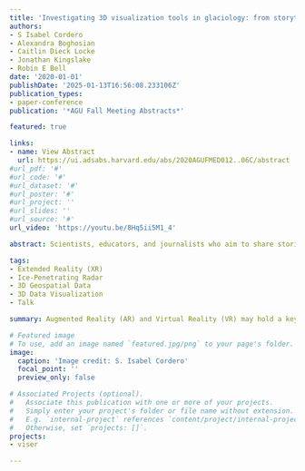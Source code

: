 ```yaml
---
title: 'Investigating 3D visualization tools in glaciology: from storytelling to discovery'
authors:
- S Isabel Cordero
- Alexandra Boghosian
- Caitlin Dieck Locke
- Jonathan Kingslake
- Robin E Bell
date: '2020-01-01'
publishDate: '2025-01-13T16:56:08.233106Z'
publication_types:
- paper-conference
publication: '*AGU Fall Meeting Abstracts*'

featured: true

links:
- name: View Abstract
  url: https://ui.adsabs.harvard.edu/abs/2020AGUFMED012..06C/abstract
#url_pdf: '#'
#url_code: '#'
#url_dataset: '#'
#url_poster: '#'
#url_project: ''
#url_slides: ''
#url_source: '#'
url_video: 'https://youtu.be/8Hq5ii5M1_4'

abstract: Scientists, educators, and journalists who aim to share stories about the ice sheets face the challenge of communicating several concepts - the physical scale of our planet's ice, the concept that ice moves, and the size of the data essential to convey the former. New 3D immersive data visualization tools, like Augmented Reality (AR) and Virtual Reality (VR), can help overcome the communication challenges posed by complex datasets by creating intuitive and natural ways to explore data. Here we reflect on the use of AR, VR, and advanced 3D visualization software in glaciology and consider how each can be used in immersive storytelling, data exploration, and data analysis.  From 2015 to 2017, the ROSETTA Ice project comprehensively mapped Antarctica's Ross Ice Shelf using IcePod, an aerogeophysical platform that imaged the ice shelf surface with LiDAR and its internal structure with ice penetrating radar. In 2016, the New York Times joined the ROSETTA Ice field team in McMurdo, Antarctica, and produced The Antarctica Series - an immersive VR story focused on ROSETTA-Ice fieldwork and objectives. This gave viewers a unique introduction to the Ross Ice Shelf and a sense of life in the field. However, the Antarctica Series did not include any ROSETTA-Ice data, as it had not been fully processed. Radar data has been analyzed using Petrel, a proprietary 3D visualization software. This is a powerful data analysis tool, but the confines of desktop-based software does not impart the intuitive environment that AR / VR can. In 2019, members of ROSETTA-Ice team developed an Microsoft HoloLens AR app to explore the dataset. The ROSETTA Ice radar and LiDAR data were combined with digital elevation models of ice surface and bed topography to create the first AR visualization of the Antarctic Ice Sheet. While successful in conveying 3D relationships, relative scale, and geospatial context, the HoloLens was only able to visualize <1% of the radar and LiDAR data collected. However, the visual effect of the combined datasets and the intuitive gesture control of the application, inspired further development into mixed reality. With continued development, 3D visualization and mixed reality platforms have the potential to enhance our ability to explore new environments, analyze geophysical datasets, and communicate our science.

tags:
- Extended Reality (XR)
- Ice-Penetrating Radar
- 3D Geospatial Data
- 3D Data Visualization
- Talk

summary: Augmented Reality (AR) and Virtual Reality (VR) may hold a key to unlocking advanced geospatial data analysis. Can this kind of visualization support more than just narrative storytelling? We think so. Talk available above at Video link.

# Featured image
# To use, add an image named `featured.jpg/png` to your page's folder.
image:
  caption: 'Image credit: S. Isabel Cordero'
  focal_point: ''
  preview_only: false

# Associated Projects (optional).
#   Associate this publication with one or more of your projects.
#   Simply enter your project's folder or file name without extension.
#   E.g. `internal-project` references `content/project/internal-project/index.md`.
#   Otherwise, set `projects: []`.
projects:
- viser

---
```

